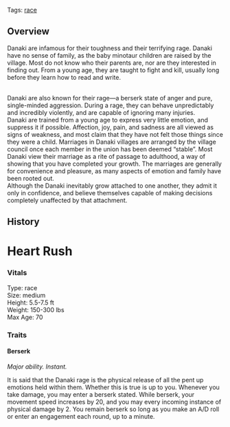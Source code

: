 Tags: [race](Races)

## Overview

Danaki are infamous for their toughness and their terrifying rage. Danaki have no sense of family, as the baby minotaur children are raised by the village. Most do not know who their parents are, nor are they interested in finding out. From a young age, they are taught to fight and kill, usually long before they learn how to read and write. 

<br>
Danaki are also known for their rage—a berserk state of anger and pure, single-minded aggression. During a rage, they can behave unpredictably and incredibly violently, and are capable of ignoring many injuries. 

<br>
Danaki are trained from a young age to express very little emotion, and suppress it if possible. Affection, joy, pain, and sadness are all viewed as signs of weakness, and most claim that they have not felt those things since they were a child. Marriages in Danaki villages are arranged by the village council once each member in the union has been deemed “stable”. Most Danaki view their marriage as a rite of passage to adulthood, a way of showing that you have completed your growth. The marriages are generally for convenience and pleasure, as many aspects of emotion and family have been rooted out. 

<br>
Although the Danaki inevitably grow attached to one another, they admit it only in confidence, and believe themselves capable of making decisions completely unaffected by that attachment. 


## History


# Heart Rush

### Vitals
Type: race  
Size: medium  
Height: 5.5-7.5 ft  
Weight: 150-300 lbs  
Max Age: 70  

### Traits

#### Berserk
*Major ability. Instant.*

It is said that the Danaki rage is the physical release of all the pent up emotions held within them. Whether this is true is up to you.
Whenever you take damage, you may enter a berserk stated. While berserk, your movement speed increases by 20, and you may every incoming instance of physical damage by 2. You remain berserk so long as you make an A/D roll or enter an engagement each round, up to a minute.